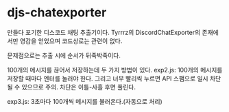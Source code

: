 # djs-chatexporter

만들다 포기한 디스코드 채팅 추출기이다. Tyrrrz의 DiscordChatExporter의 존재에서만 영감을 얻었으며 코드상로는 관련이 없다.

문제점으로는 추출 시에 순서가 뒤죽박죽이다.

100개의 메시지를 끊어서 저장하는데 두 가지 방법이 있다.
exp2.js: 100개의 메시지를 저장할 때마다 엔터를 눌러야 한다. 그리고 너무 빨리씩 누르면 API 스팸으로 일시 차단될 수 있으므로 주의. 차단은 이틀-사흘 후면 풀린다.


exp3.js: 3초마다 100개씩 메시지를 불러온다.(자동으로 처리)
